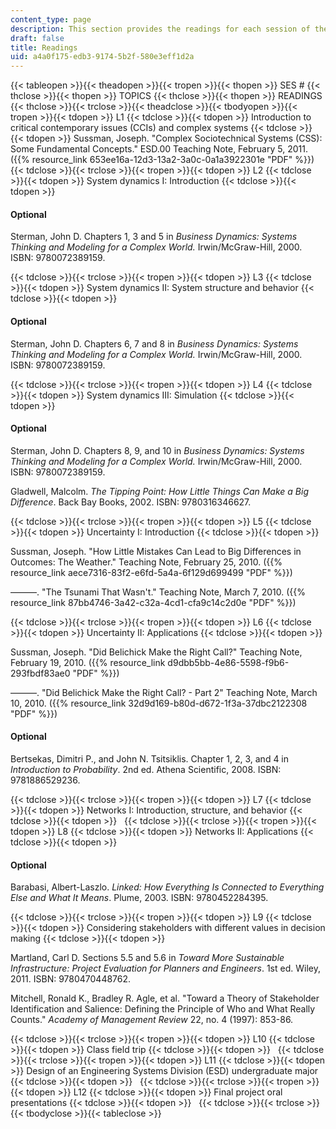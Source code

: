 ```yaml
---
content_type: page
description: This section provides the readings for each session of the course.
draft: false
title: Readings
uid: a4a0f175-edb3-9174-5b2f-580e3eff1d2a
---
```

{{< tableopen >}}{{< theadopen >}}{{< tropen >}}{{< thopen >}}
SES #
{{< thclose >}}{{< thopen >}}
TOPICS
{{< thclose >}}{{< thopen >}}
READINGS
{{< thclose >}}{{< trclose >}}{{< theadclose >}}{{< tbodyopen >}}{{< tropen >}}{{< tdopen >}}
L1
{{< tdclose >}}{{< tdopen >}}
Introduction to critical contemporary issues (CCIs) and complex systems
{{< tdclose >}}{{< tdopen >}}
Sussman, Joseph. "Complex Sociotechnical Systems (CSS): Some Fundamental Concepts." ESD.00 Teaching Note, February 5, 2011. ({{% resource_link 653ee16a-12d3-13a2-3a0c-0a1a3922301e "PDF" %}})
{{< tdclose >}}{{< trclose >}}{{< tropen >}}{{< tdopen >}}
L2
{{< tdclose >}}{{< tdopen >}}
System dynamics I: Introduction
{{< tdclose >}}{{< tdopen >}}

#### Optional

Sterman, John D. Chapters 1, 3 and 5 in _Business Dynamics: Systems Thinking and Modeling for a Complex World._ Irwin/McGraw-Hill, 2000. ISBN: 9780072389159.

{{< tdclose >}}{{< trclose >}}{{< tropen >}}{{< tdopen >}}
L3
{{< tdclose >}}{{< tdopen >}}
System dynamics II: System structure and behavior
{{< tdclose >}}{{< tdopen >}}

#### Optional

Sterman, John D. Chapters 6, 7 and 8 in _Business Dynamics: Systems Thinking and Modeling for a Complex World._ Irwin/McGraw-Hill, 2000. ISBN: 9780072389159.

{{< tdclose >}}{{< trclose >}}{{< tropen >}}{{< tdopen >}}
L4
{{< tdclose >}}{{< tdopen >}}
System dynamics III: Simulation
{{< tdclose >}}{{< tdopen >}}

#### Optional

Sterman, John D. Chapters 8, 9, and 10 in _Business Dynamics: Systems Thinking and Modeling for a Complex World._ Irwin/McGraw-Hill, 2000. ISBN: 9780072389159.

Gladwell, Malcolm. _The Tipping Point: How Little Things Can Make a Big Difference_. Back Bay Books, 2002. ISBN: 9780316346627.

{{< tdclose >}}{{< trclose >}}{{< tropen >}}{{< tdopen >}}
L5
{{< tdclose >}}{{< tdopen >}}
Uncertainty I: Introduction
{{< tdclose >}}{{< tdopen >}}

Sussman, Joseph. "How Little Mistakes Can Lead to Big Differences in Outcomes: The Weather." Teaching Note, February 25, 2010. ({{% resource_link aece7316-83f2-e6fd-5a4a-6f129d699499 "PDF" %}})

———. "The Tsunami That Wasn't." Teaching Note, March 7, 2010. ({{% resource_link 87bb4746-3a42-c32a-4cd1-cfa9c14c2d0e "PDF" %}})

{{< tdclose >}}{{< trclose >}}{{< tropen >}}{{< tdopen >}}
L6
{{< tdclose >}}{{< tdopen >}}
Uncertainty II: Applications
{{< tdclose >}}{{< tdopen >}}

Sussman, Joseph. "Did Belichick Make the Right Call?" Teaching Note, February 19, 2010. ({{% resource_link d9dbb5bb-4e86-5598-f9b6-293fbdf83ae0 "PDF" %}})

———. "Did Belichick Make the Right Call? - Part 2" Teaching Note, March 10, 2010. ({{% resource_link 32d9d169-b80d-d672-1f3a-37dbc2122308 "PDF" %}})

#### Optional

Bertsekas, Dimitri P., and John N. Tsitsiklis. Chapter 1, 2, 3, and 4 in _Introduction to Probability_. 2nd ed. Athena Scientific, 2008. ISBN: 9781886529236.

{{< tdclose >}}{{< trclose >}}{{< tropen >}}{{< tdopen >}}
L7
{{< tdclose >}}{{< tdopen >}}
Networks I: Introduction, structure, and behavior
{{< tdclose >}}{{< tdopen >}}
 
{{< tdclose >}}{{< trclose >}}{{< tropen >}}{{< tdopen >}}
L8
{{< tdclose >}}{{< tdopen >}}
Networks II: Applications
{{< tdclose >}}{{< tdopen >}}

#### Optional

Barabasi, Albert-Laszlo. _Linked: How Everything Is Connected to Everything Else and What It Means_. Plume, 2003. ISBN: 9780452284395.

{{< tdclose >}}{{< trclose >}}{{< tropen >}}{{< tdopen >}}
L9
{{< tdclose >}}{{< tdopen >}}
Considering stakeholders with different values in decision making
{{< tdclose >}}{{< tdopen >}}

Martland, Carl D. Sections 5.5 and 5.6 in _Toward More Sustainable Infrastructure: Project Evaluation for Planners and Engineers_. 1st ed. Wiley, 2011. ISBN: 9780470448762.

Mitchell, Ronald K., Bradley R. Agle, et al. "Toward a Theory of Stakeholder Identification and Salience: Defining the Principle of Who and What Really Counts." _Academy of Management Review_ 22, no. 4 (1997): 853-86.

{{< tdclose >}}{{< trclose >}}{{< tropen >}}{{< tdopen >}}
L10
{{< tdclose >}}{{< tdopen >}}
Class field trip
{{< tdclose >}}{{< tdopen >}}
 
{{< tdclose >}}{{< trclose >}}{{< tropen >}}{{< tdopen >}}
L11
{{< tdclose >}}{{< tdopen >}}
Design of an Engineering Systems Division (ESD) undergraduate major
{{< tdclose >}}{{< tdopen >}}
 
{{< tdclose >}}{{< trclose >}}{{< tropen >}}{{< tdopen >}}
L12
{{< tdclose >}}{{< tdopen >}}
Final project oral presentations
{{< tdclose >}}{{< tdopen >}}
 
{{< tdclose >}}{{< trclose >}}{{< tbodyclose >}}{{< tableclose >}}